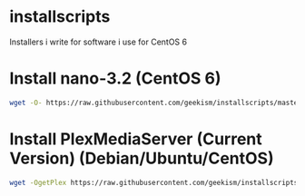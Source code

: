 # installscripts
Installers i write for software i use for CentOS 6

# Install nano-3.2 (CentOS 6)

```sh
wget -O- https://raw.githubusercontent.com/geekism/installscripts/master/install_nano32 | bash -
```

# Install PlexMediaServer (Current Version) (Debian/Ubuntu/CentOS)

```sh
wget -OgetPlex https://raw.githubusercontent.com/geekism/installscripts/master/install_plex | bash -
```
